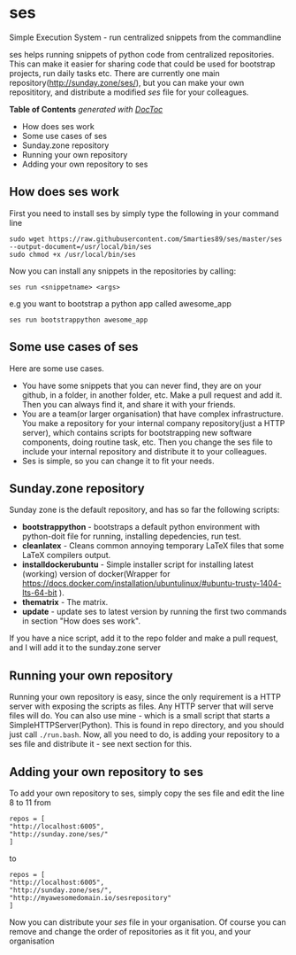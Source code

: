 ses
===

Simple Execution System - run centralized snippets from the commandline

ses helps running snippets of python code from centralized repositories. This can make it easier for sharing code that could be used for bootstrap projects, run daily tasks etc. There are currently one main repository(http://sunday.zone/ses/), but you can make your own reposititory, and distribute a modified *ses* file for your colleagues.

**Table of Contents**  *generated with [DocToc](http://doctoc.herokuapp.com/)*

- How does ses work
- Some use cases of ses
- Sunday.zone repository
- Running your own repository
- Adding your own repository to ses


How does ses work
-----------------

First you need to install ses by simply type the following in your command line

```
sudo wget https://raw.githubusercontent.com/Smarties89/ses/master/ses --output-document=/usr/local/bin/ses
sudo chmod +x /usr/local/bin/ses
```

Now you can install any snippets in the repositories by calling:

```
ses run <snippetname> <args>
```

e.g you want to bootstrap a python app called awesome_app
```
ses run bootstrappython awesome_app
```

Some use cases of ses
---------------------
Here are some use cases.

* You have some snippets that you can never find, they are on your github, in a folder, in another folder, etc. Make a pull request and add it. Then you can always find it, and share it with your friends.
* You are a team(or larger organisation) that have complex infrastructure. You make a repository for your internal company repository(just a HTTP server), which contains scripts for bootstrapping new software components, doing routine task, etc. Then you change the ses file to include your internal repository and distribute it to your colleagues.
* Ses is simple, so you can change it to fit your needs.

Sunday.zone repository
----------------------
Sunday zone is the default repository, and has so far the following scripts:

* **bootstrappython** - bootstraps a default python environment with python-doit file for running, installing depedencies, run test.
* **cleanlatex** - Cleans common annoying temporary LaTeX files that some LaTeX compilers output.
* **installdockerubuntu** - Simple installer script for installing latest (working) version of docker(Wrapper for https://docs.docker.com/installation/ubuntulinux/#ubuntu-trusty-1404-lts-64-bit ).
* **thematrix** - The matrix.
* **update** - update ses to latest version by running the first two commands in section "How does ses work".

If you have a nice script, add it to the repo folder and make a pull request, and I will add it to the sunday.zone server

Running your own repository
---------------------------

Running your own repository is easy, since the only requirement is a HTTP server with exposing the scripts as files. Any HTTP server that will serve files will do. You can also use mine - which is a small script that starts a SimpleHTTPServer(Python). This is found in repo directory, and you should just call ```./run.bash```. Now, all you need to do, is adding your repository to a ses file and distribute it - see next section for this.


Adding your own repository to ses
---------------------------------

To add your own repository to ses, simply copy the ses file and edit the line 8 to 11 from
```
repos = [
"http://localhost:6005",
"http://sunday.zone/ses/"
]
```
to
```
repos = [
"http://localhost:6005",
"http://sunday.zone/ses/",
"http://myawesomedomain.io/sesrepository"
]
```
Now you can distribute your *ses* file in your organisation. Of course you can remove and change the order of repositories as it fit you, and your organisation
